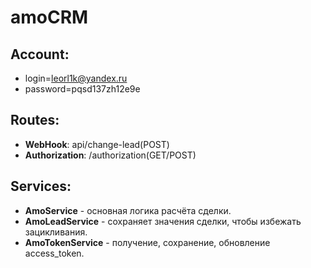 # amoCRM

## Account:
- login=leorl1k@yandex.ru
- password=pqsd137zh12e9e

## Routes:
- **WebHook**: api/change-lead(POST)
- **Authorization**: /authorization(GET/POST)

## Services:
- **AmoService** - основная логика расчёта сделки.
- **AmoLeadService** - сохраняет значения сделки, чтобы избежать зацикливания.
- **AmoTokenService** - получение, сохранение, обновление access_token.
